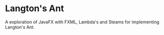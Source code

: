 Langton's Ant
=============

A exploration of JavaFX with FXML, Lambda's and Steams for implementing
Langton's Ant.
